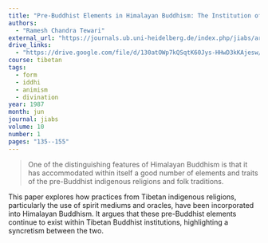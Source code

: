 ```yaml
---
title: "Pre-Buddhist Elements in Himalayan Buddhism: The Institution of Oracles"
authors:
  - "Ramesh Chandra Tewari"
external_url: "https://journals.ub.uni-heidelberg.de/index.php/jiabs/article/view/8712/2619"
drive_links:
  - "https://drive.google.com/file/d/130atOWp7kQSqtK60Jys-HHwD3kKAjesw/view?usp=sharing"
course: tibetan
tags:
  - form
  - iddhi
  - animism
  - divination
year: 1987
month: jun 
journal: jiabs
volume: 10
number: 1
pages: "135--155"
---
```


> One of the distinguishing features of Himalayan Buddhism
is that it has accommodated within itself a good number of
elements and traits of the pre-Buddhist indigenous religions
and folk traditions.

This paper explores how practices from Tibetan indigenous religions, particularly the use of spirit mediums and oracles, have been incorporated into Himalayan Buddhism. It argues that these pre-Buddhist elements continue to exist within Tibetan Buddhist institutions, highlighting a syncretism between the two.
